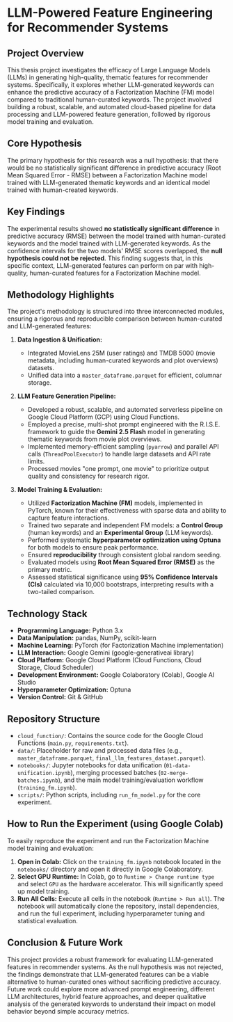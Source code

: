 # LLM-Powered Feature Engineering for Recommender Systems

## Project Overview

This thesis project investigates the efficacy of Large Language Models (LLMs) in generating high-quality, thematic features for recommender systems. Specifically, it explores whether LLM-generated keywords can enhance the predictive accuracy of a Factorization Machine (FM) model compared to traditional human-curated keywords. The project involved building a robust, scalable, and automated cloud-based pipeline for data processing and LLM-powered feature generation, followed by rigorous model training and evaluation.

## Core Hypothesis

The primary hypothesis for this research was a null hypothesis: that there would be no statistically significant difference in predictive accuracy (Root Mean Squared Error - RMSE) between a Factorization Machine model trained with LLM-generated thematic keywords and an identical model trained with human-created keywords.

## Key Findings

The experimental results showed **no statistically significant difference** in predictive accuracy (RMSE) between the model trained with human-curated keywords and the model trained with LLM-generated keywords. As the confidence intervals for the two models' RMSE scores overlapped, the **null hypothesis could not be rejected**. This finding suggests that, in this specific context, LLM-generated features can perform on par with high-quality, human-curated features for a Factorization Machine model.

## Methodology Highlights

The project's methodology is structured into three interconnected modules, ensuring a rigorous and reproducible comparison between human-curated and LLM-generated features:

1.  **Data Ingestion & Unification:**
    *   Integrated MovieLens 25M (user ratings) and TMDB 5000 (movie metadata, including human-curated keywords and plot overviews) datasets.
    *   Unified data into a `master_dataframe.parquet` for efficient, columnar storage.

2.  **LLM Feature Generation Pipeline:**
    *   Developed a robust, scalable, and automated serverless pipeline on Google Cloud Platform (GCP) using Cloud Functions.
    *   Employed a precise, multi-shot prompt engineered with the R.I.S.E. framework to guide the **Gemini 2.5 Flash** model in generating thematic keywords from movie plot overviews.
    *   Implemented memory-efficient sampling (`pyarrow`) and parallel API calls (`ThreadPoolExecutor`) to handle large datasets and API rate limits.
    *   Processed movies "one prompt, one movie" to prioritize output quality and consistency for research rigor.

3.  **Model Training & Evaluation:**
    *   Utilized **Factorization Machine (FM)** models, implemented in PyTorch, known for their effectiveness with sparse data and ability to capture feature interactions.
    *   Trained two separate and independent FM models: a **Control Group** (human keywords) and an **Experimental Group** (LLM keywords).
    *   Performed systematic **hyperparameter optimization using Optuna** for both models to ensure peak performance.
    *   Ensured **reproducibility** through consistent global random seeding.
    *   Evaluated models using **Root Mean Squared Error (RMSE)** as the primary metric.
    *   Assessed statistical significance using **95% Confidence Intervals (CIs)** calculated via 10,000 bootstraps, interpreting results with a two-tailed comparison.

## Technology Stack

*   **Programming Language:** Python 3.x
*   **Data Manipulation:** pandas, NumPy, scikit-learn
*   **Machine Learning:** PyTorch (for Factorization Machine implementation)
*   **LLM Interaction:** Google Gemini (google-generativeai library)
*   **Cloud Platform:** Google Cloud Platform (Cloud Functions, Cloud Storage, Cloud Scheduler)
*   **Development Environment:** Google Colaboratory (Colab), Google AI Studio
*   **Hyperparameter Optimization:** Optuna
*   **Version Control:** Git & GitHub

## Repository Structure

*   `cloud_function/`: Contains the source code for the Google Cloud Functions (`main.py`, `requirements.txt`).
*   `data/`: Placeholder for raw and processed data files (e.g., `master_dataframe.parquet`, `final_llm_features_dataset.parquet`).
*   `notebooks/`: Jupyter notebooks for data unification (`01-data-unification.ipynb`), merging processed batches (`02-merge-batches.ipynb`), and the main model training/evaluation workflow (`training_fm.ipynb`).
*   `scripts/`: Python scripts, including `run_fm_model.py` for the core experiment.

## How to Run the Experiment (using Google Colab)

To easily reproduce the experiment and run the Factorization Machine model training and evaluation:

1.  **Open in Colab:** Click on the `training_fm.ipynb` notebook located in the `notebooks/` directory and open it directly in Google Colaboratory.
2.  **Select GPU Runtime:** In Colab, go to `Runtime > Change runtime type` and select `GPU` as the hardware accelerator. This will significantly speed up model training.
3.  **Run All Cells:** Execute all cells in the notebook (`Runtime > Run all`). The notebook will automatically clone the repository, install dependencies, and run the full experiment, including hyperparameter tuning and statistical evaluation.


## Conclusion & Future Work

This project provides a robust framework for evaluating LLM-generated features in recommender systems. As the null hypothesis was not rejected, the findings demonstrate that LLM-generated features can be a viable alternative to human-curated ones without sacrificing predictive accuracy. Future work could explore more advanced prompt engineering, different LLM architectures, hybrid feature approaches, and deeper qualitative analysis of the generated keywords to understand their impact on model behavior beyond simple accuracy metrics.
